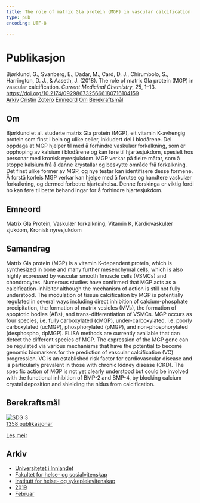 ```yaml
---
title: The role of matrix Gla protein (MGP) in vascular calcification
type: pub
encoding: UTF-8

---
```

<h1>Publikasjon</h1>
<article id="csl-bib-container-FIKKHR3F" class="csl-bib-container">
  <div class="csl-bib-body"> <div class="csl-entry">Bjørklund, G., Svanberg, E., Dadar, M., Card, D. J., Chirumbolo, S., Harrington, D. J., &#38; Aaseth, J. (2018). The role of matrix Gla protein (MGP) in vascular calcification. <i>Current Medicinal Chemistry</i>, <i>25</i>, 1–13. <a href="https://doi.org/10.2174/0929867325666180716104159">https://doi.org/10.2174/0929867325666180716104159</a></div> </div>
  <div class="csl-bib-buttons">
    <a href="#taxonomy-article-FIKKHR3F" alt="archive" class="csl-bib-button">Arkiv</a>
    <a href="https://app.cristin.no/results/show.jsf?id=1678451" alt="Cristin" class="csl-bib-button">Cristin</a>
    <a href="http://zotero.org/groups/5881554/items/FIKKHR3F" alt="Zotero" class="csl-bib-button">Zotero</a>
    <a href="#keywords-article-FIKKHR3F" alt="keywords" class="csl-bib-button">Emneord</a>
    <a href="#about-article-FIKKHR3F" alt="about_pub" class="csl-bib-button">Om</a>
    <a href="#sdg-article-FIKKHR3F" alt="sdg" class="csl-bib-button">Berekraftsmål</a>
  </div>
  <div id="csl-bib-meta-container-FIKKHR3F"></div>
</article>
<div id="csl-bib-meta-FIKKHR3F" class="csl-bib-meta">
  <article id="about-article-FIKKHR3F" class="about_pub-article">
    <h1>Om</h1>
    Bjørklund et al. studerte matrix Gla protein (MGP), eit vitamin K-avhengig protein som finst i bein og ulike celler, inkludert dei i blodårene. Dei oppdaga at MGP hjelper til med å forhindre vaskulær forkalkning, som er opphoping av kalsium i blodårene og kan føre til hjartesjukdom, spesielt hos personar med kronisk nyresjukdom. MGP verkar på fleire måtar, som å stoppe kalsium frå å danne krystallar og beskytte område frå forkalkning. Det finst ulike former av MGP, og nye testar kan identifisere desse formene. Å forstå korleis MGP verkar kan hjelpe med å forutse og handtere vaskulær forkalkning, og dermed forbetre hjarteshelsa. Denne forskinga er viktig fordi ho kan føre til betre behandlingar for å forhindre hjartesjukdom.
  </article>
  <article id="keywords-article-FIKKHR3F" class="keywords-article">
    <h1>Emneord</h1>
    Matrix Gla Protein, Vaskulær forkalkning, Vitamin K, Kardiovaskulær sjukdom, Kronisk nyresjukdom
  </article>
  <article id="abstract-article-FIKKHR3F" class="abstract-article">
    <h1>Samandrag</h1>
    Matrix Gla protein (MGP) is a vitamin K-dependent protein, which is synthesized in bone and many further mesenchymal cells, which is also highly expressed by vascular smooth 1muscle cells (VSMCs) and chondrocytes. Numerous studies have confirmed that MGP acts as a calcification-inhibitor although the mechanism of action is still not fully understood. The modulation of tissue calcification by MGP is potentially regulated in several ways including direct inhibition of calcium-phosphate precipitation, the formation of matrix vesicles (MVs), the formation of apoptotic bodies (ABs), and trans-differentiation of VSMCs. MGP occurs as four species, i.e. fully carboxylated (cMGP), under-carboxylated, i.e. poorly carboxylated (ucMGP), phosphorylated (pMGP), and non-phosphorylated (desphospho, dpMGP). ELISA methods are currently available that can detect the different species of MGP. The expression of the MGP gene can be regulated via various mechanisms that have the potential to become genomic biomarkers for the prediction of vascular calcification (VC) progression. VC is an established risk factor for cardiovascular disease and is particularly prevalent in those with chronic kidney disease (CKD). The specific action of MGP is not yet clearly understood but could be involved with the functional inhibition of BMP-2 and BMP-4, by blocking calcium crystal deposition and shielding the nidus from calcification.
  </article>
  <article id="sdg-article-FIKKHR3F" class="sdg-article">
    <h1>Berekraftsmål</h1>
    <div class="sdg-container"><div id="sdg3" class="sdg">
        <img src="{{< params subfolder >}}images/sdg/sdg03_nn.png" class="image" alt="SDG 3">
        <div class="sdg-overlay">
          <a href="/nn/archive/?key=?sdg=3#archive" class="sdg-publication-count"><span>1358</span> publikasjonar</a>
          <p><a href="https://fn.no/om-fn/fns-baerekraftsmaal/god-helse-og-livskvalitet?lang=nno-NO" class="sdg-read-more">Les meir</a></p>
        </div>
      </div></div>
  </article>
  <article id="taxonomy-article-FIKKHR3F" class="taxonomy-article">
    <h1>Arkiv</h1>
    <ul>
      <li>
        <a href="/nn/archive/?key=3DCRN523">Universitetet i Innlandet</a>
      </li>
      <li>
        <a href="/nn/archive/?key=IDKFS3MX">Fakultet for helse- og sosialvitenskap</a>
      </li>
      <li>
        <a href="/nn/archive/?key=GTV4ECMZ">Institutt for helse- og sykepleievitenskap</a>
      </li>
      <li>
        <a href="/nn/archive/?key=E7THIEEM">2019</a>
      </li>
      <li>
        <a href="/nn/archive/?key=K9MPWJCB">Februar</a>
      </li>
    </ul>
  </article>
</div>
